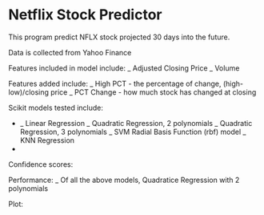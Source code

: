 # Netflix Stock Predictor

This program predict NFLX stock projected 30 days into the future.

Data is collected from Yahoo Finance

Features included in model include:
_ Adjusted Closing Price
_ Volume

Features added include:
_ High PCT - the percentage of change, (high-low)/closing price
_ PCT Change - how much stock has changed at closing

Scikit models tested include:

* _ Linear Regression
_ Quadratic Regression, 2 polynomials
_ Quadratic Regression, 3 polynomials
_ SVM Radial Basis Function (rbf) model
_ KNN Regression
*

Confidence scores:


Performance:
_ Of all the above models, Quadratice Regression with 2 polynomials 


Plot:
